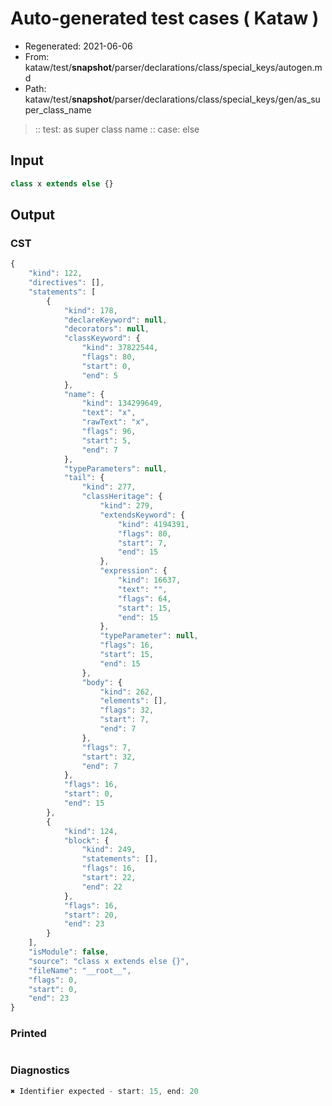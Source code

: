 # Auto-generated test cases ( Kataw )
- Regenerated: 2021-06-06
- From: kataw/test/__snapshot__/parser/declarations/class/special_keys/autogen.md
- Path: kataw/test/__snapshot__/parser/declarations/class/special_keys/gen/as_super_class_name
> :: test: as super class name
> :: case: else
## Input

`````js
class x extends else {}
`````
## Output

### CST

```javascript
{
    "kind": 122,
    "directives": [],
    "statements": [
        {
            "kind": 178,
            "declareKeyword": null,
            "decorators": null,
            "classKeyword": {
                "kind": 37822544,
                "flags": 80,
                "start": 0,
                "end": 5
            },
            "name": {
                "kind": 134299649,
                "text": "x",
                "rawText": "x",
                "flags": 96,
                "start": 5,
                "end": 7
            },
            "typeParameters": null,
            "tail": {
                "kind": 277,
                "classHeritage": {
                    "kind": 279,
                    "extendsKeyword": {
                        "kind": 4194391,
                        "flags": 80,
                        "start": 7,
                        "end": 15
                    },
                    "expression": {
                        "kind": 16637,
                        "text": "",
                        "flags": 64,
                        "start": 15,
                        "end": 15
                    },
                    "typeParameter": null,
                    "flags": 16,
                    "start": 15,
                    "end": 15
                },
                "body": {
                    "kind": 262,
                    "elements": [],
                    "flags": 32,
                    "start": 7,
                    "end": 7
                },
                "flags": 7,
                "start": 32,
                "end": 7
            },
            "flags": 16,
            "start": 0,
            "end": 15
        },
        {
            "kind": 124,
            "block": {
                "kind": 249,
                "statements": [],
                "flags": 16,
                "start": 22,
                "end": 22
            },
            "flags": 16,
            "start": 20,
            "end": 23
        }
    ],
    "isModule": false,
    "source": "class x extends else {}",
    "fileName": "__root__",
    "flags": 0,
    "start": 0,
    "end": 23
}
```

### Printed

```javascript

```

### Diagnostics

```javascript
✖ Identifier expected - start: 15, end: 20

```

